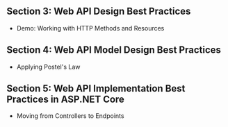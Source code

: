 ## Section 3: Web API Design Best Practices
* Demo: Working with HTTP Methods and Resources
## Section 4: Web API Model Design Best Practices
* Applying Postel's Law
## Section 5: Web API Implementation Best Practices in ASP.NET Core
* Moving from Controllers to Endpoints